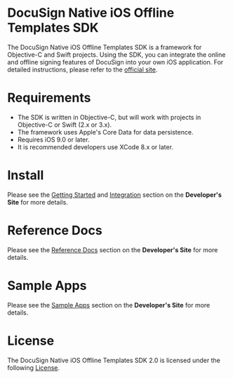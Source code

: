 
# DocuSign Native iOS Offline Templates SDK

The DocuSign Native iOS Offline Templates SDK is a framework for Objective-C and Swift projects. Using the SDK,  you can integrate the online and offline signing features of DocuSign into your own iOS application.
For detailed instructions, please refer to the [official site](https://docs.docusign.com/ios_sdk/).

Requirements
============
- The SDK is written in Objective-C, but will work with projects in Objective-C or Swift (2.x or 3.x).
- The framework uses Apple's Core Data for data persistence.
- Requires iOS 9.0 or later.
- It is recommended developers use XCode 8.x or later.

Install
=============
Please see the [Getting Started](https://docs.docusign.com/ios_sdk/developer.html) and [Integration](https://docs.docusign.com/ios_sdk/developer.html) section on the **Developer's Site** for more details.

Reference Docs
==============
Please see the [Reference Docs](https://docs.docusign.com/ios_sdk/refdocs/html/annotated.html) section on the **Developer's Site** for more details.

Sample Apps
===========
Please see the [Sample Apps](https://docs.docusign.com/ios_sdk/developer.html) section on the **Developer's Site** for more details.

License
=======

The DocuSign Native iOS Offline Templates SDK 2.0 is licensed under the following [License](LICENSE.docx).
